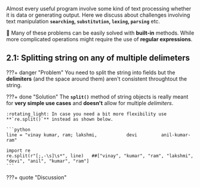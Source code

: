 
Almost every useful program involve some kind of text processing
whether it is data or generating output. 
Here we discuss about challenges involving text manipulation **`searching`, `substitution`,
`lexing`, `parsing`** etc.

:rotating_light: Many of these problems can be easily solved with **built-in** methods.
While more complicated operations might require the use of **regular expressions**.

## 2.1: Splitting string on any of multiple delimeters

???+ danger "Problem"
    You need to split the string into fields but the **delimiters**
    (and the space around them) aren't consistent throughtout the string.

???+ done "Solution"
    The **`split()`** method of string objects is really meant for **very simple use cases**
    and **doesn't** allow for multiple _delimiters_. 

    :rotating_light: In case you need a bit more flexibility use **`re.split()`** instead as shown below.

    ```python
    line = "vinay kumar, ram; lakshmi,           devi         anil-kumar-ram"

    import re
    re.split(r"[;,-\s]\s*", line)   ##["vinay", "kumar", "ram", "lakshmi", "devi", "anil", "kumar", "ram"]
    ```

???+ quote "Discussion"
    

<!-- ######################################################################################################### -->
